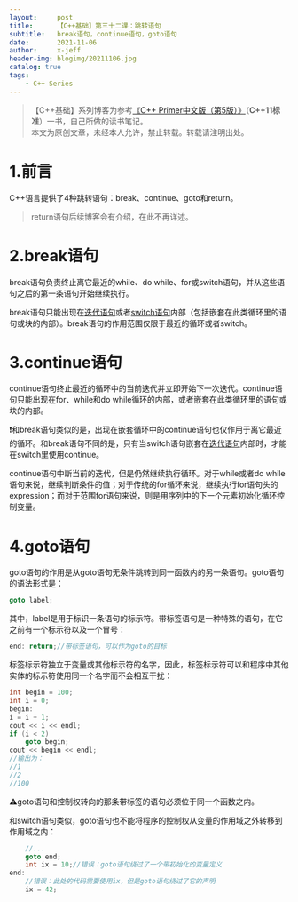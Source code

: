 ```yaml
---
layout:     post
title:      【C++基础】第三十二课：跳转语句
subtitle:   break语句，continue语句，goto语句
date:       2021-11-06
author:     x-jeff
header-img: blogimg/20211106.jpg
catalog: true
tags:
    - C++ Series
---
```

>【C++基础】系列博客为参考[《C++ Primer中文版（第5版）》](https://www.phei.com.cn/module/goods/wssd_content.jsp?bookid=37655)（**C++11标准**）一书，自己所做的读书笔记。  
>本文为原创文章，未经本人允许，禁止转载。转载请注明出处。

# 1.前言

C++语言提供了4种跳转语句：break、continue、goto和return。

>return语句后续博客会有介绍，在此不再详述。

# 2.break语句

break语句负责终止离它最近的while、do while、for或switch语句，并从这些语句之后的第一条语句开始继续执行。

break语句只能出现在[迭代语句](http://shichaoxin.com/2021/10/27/C++基础-第三十一课-迭代语句/)或者[switch语句](http://shichaoxin.com/2021/10/09/C++基础-第三十课-条件语句/#3switch语句)内部（包括嵌套在此类循环里的语句或块的内部）。break语句的作用范围仅限于最近的循环或者switch。

# 3.continue语句

continue语句终止最近的循环中的当前迭代并立即开始下一次迭代。continue语句只能出现在for、while和do while循环的内部，或者嵌套在此类循环里的语句或块的内部。

❗️和break语句类似的是，出现在嵌套循环中的continue语句也仅作用于离它最近的循环。和break语句不同的是，只有当switch语句嵌套在[迭代语句](http://shichaoxin.com/2021/10/27/C++基础-第三十一课-迭代语句/)内部时，才能在switch里使用continue。

continue语句中断当前的迭代，但是仍然继续执行循环。对于while或者do while语句来说，继续判断条件的值；对于传统的for循环来说，继续执行for语句头的expression；而对于范围for语句来说，则是用序列中的下一个元素初始化循环控制变量。

# 4.goto语句

goto语句的作用是从goto语句无条件跳转到同一函数内的另一条语句。goto语句的语法形式是：

```c++
goto label;
```

其中，label是用于标识一条语句的标示符。带标签语句是一种特殊的语句，在它之前有一个标示符以及一个冒号：

```c++
end: return;//带标签语句，可以作为goto的目标
```

标签标示符独立于变量或其他标示符的名字，因此，标签标示符可以和程序中其他实体的标示符使用同一个名字而不会相互干扰：

```c++
int begin = 100;
int i = 0;
begin:
i = i + 1;
cout << i << endl;
if (i < 2)
    goto begin;
cout << begin << endl;
//输出为：
//1
//2
//100
```

⚠️goto语句和控制权转向的那条带标签的语句必须位于同一个函数之内。

和switch语句类似，goto语句也不能将程序的控制权从变量的作用域之外转移到作用域之内：

```c++
	//...
	goto end;
	int ix = 10;//错误：goto语句绕过了一个带初始化的变量定义
end:
	//错误：此处的代码需要使用ix，但是goto语句绕过了它的声明
	ix = 42;
```